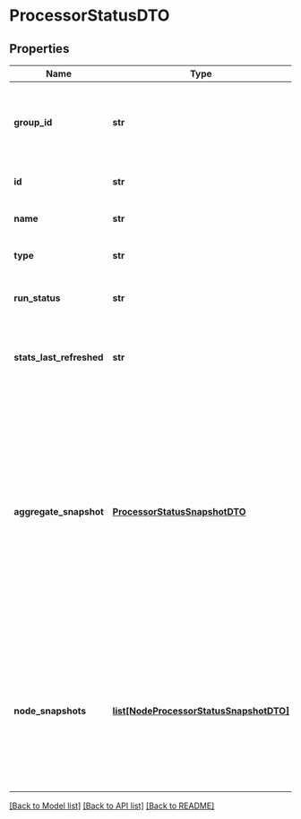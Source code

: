 # ProcessorStatusDTO

## Properties
Name | Type | Description | Notes
------------ | ------------- | ------------- | -------------
**group_id** | **str** | The unique ID of the process group that the Processor belongs to | [optional] 
**id** | **str** | The unique ID of the Processor | [optional] 
**name** | **str** | The name of the Processor | [optional] 
**type** | **str** | The type of the Processor | [optional] 
**run_status** | **str** | The run status of the Processor | [optional] 
**stats_last_refreshed** | **str** | The timestamp of when the stats were last refreshed | [optional] 
**aggregate_snapshot** | [**ProcessorStatusSnapshotDTO**](ProcessorStatusSnapshotDTO.md) | A status snapshot that represents the aggregate stats of all nodes in the cluster. If the NiFi instance is a standalone instance, rather than a cluster, this represents the stats of the single instance. | [optional] 
**node_snapshots** | [**list[NodeProcessorStatusSnapshotDTO]**](NodeProcessorStatusSnapshotDTO.md) | A status snapshot for each node in the cluster. If the NiFi instance is a standalone instance, rather than a cluster, this may be null. | [optional] 

[[Back to Model list]](../README.md#documentation-for-models) [[Back to API list]](../README.md#documentation-for-api-endpoints) [[Back to README]](../README.md)


